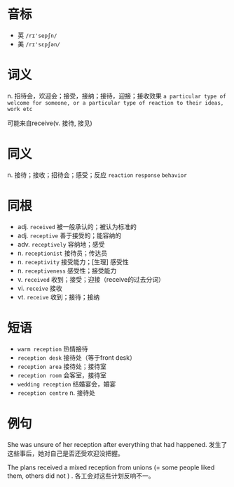 # 音标

- 英 `/rɪ'sepʃn/`
- 美 `/rɪ'sɛpʃən/`

# 词义

n. 招待会，欢迎会；接受，接纳；接待，迎接；接收效果
`a particular type of welcome for someone, or a particular type of reaction to their ideas, work etc`



可能来自receive(v. 接待, 接见)

# 同义

n. 接待；接收；招待会；感受；反应
`reaction` `response` `behavior`

# 同根

- adj. `received` 被一般承认的；被认为标准的
- adj. `receptive` 善于接受的；能容纳的
- adv. `receptively` 容纳地；感受
- n. `receptionist` 接待员；传达员
- n. `receptivity` 接受能力；[生理] 感受性
- n. `receptiveness` 感受性；接受能力
- v. `received` 收到；接受；迎接（receive的过去分词）
- vi. `receive` 接收
- vt. `receive` 收到；接待；接纳

# 短语

- `warm reception` 热情接待
- `reception desk` 接待处（等于front desk）
- `reception area` 接待处；接待室
- `reception room` 会客室，接待室
- `wedding reception` 结婚宴会，婚宴
- `reception centre` n. 接待处

# 例句

She was unsure of her reception after everything that had happened.
发生了这些事后，她对自己是否还受欢迎没把握。

The plans received a mixed reception from unions (= some people liked them, others did not ) .
各工会对这些计划反响不一。



